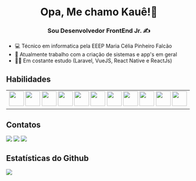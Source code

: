 <h1 align="center">Opa, Me chamo Kauê!👋</h1>

<h3 align="center">Sou Desenvolvedor FrontEnd Jr. ✍</h3>

- 💻 Técnico em informatica pela EEEP Maria Célia Pinheiro Falcão
- 💼 Atualmente trabalho com a criação de sistemas e app's em geral
- 🧘‍♂️ Em costante estudo (Laravel, VueJS, React Native e ReactJs)

## Habilidades
<table cellspacing="0" cellpadding="0" style="border: none;"><tr><td valign="top" width="100%">
<div>
<img src="https://cdn.jsdelivr.net/gh/devicons/devicon/icons/bootstrap/bootstrap-original.svg" width="40" height="40"/> 
<img src="https://cdn.jsdelivr.net/gh/devicons/devicon/icons/css3/css3-original.svg" width="40" height="40"/>
<img src="https://cdn.jsdelivr.net/gh/devicons/devicon/icons/html5/html5-original.svg" width="40" height="40"/>
<img src="https://cdn.jsdelivr.net/gh/devicons/devicon/icons/react/react-original.svg" width="40" height="40"/>
<img src="https://cdn.jsdelivr.net/gh/devicons/devicon/icons/redux/redux-original.svg" width="40" height="40"/>          
<img src="https://cdn.jsdelivr.net/gh/devicons/devicon/icons/materialui/materialui-original.svg" width="40" height="40"/>
<img src="https://cdn.jsdelivr.net/gh/devicons/devicon/icons/laravel/laravel-plain.svg" width="40" height="40"/>
<img src="https://cdn.jsdelivr.net/gh/devicons/devicon/icons/vuejs/vuejs-original.svg" width="40" height="40"/>
<img src="https://cdn.jsdelivr.net/gh/devicons/devicon/icons/figma/figma-original.svg" width="40" height="40"/>
<img src="https://cdn.jsdelivr.net/gh/devicons/devicon/icons/tailwindcss/tailwindcss-original-wordmark.svg" width="40" height="40"/>
<img src="https://cdn.jsdelivr.net/gh/devicons/devicon/icons/php/php-original.svg" width="40" height="40"/>
</div>
</table>

## Contatos

<div>
<a href="https://instagram.com/pablokaue_2" target="_blank"><img src="https://img.shields.io/badge/-Instagram-%23E4405F?style=for-the-badge&logo=instagram&logoColor=white" target="_blank"></a>
<a href = "pablokauedev23@gmail.com"><img src="https://img.shields.io/badge/Gmail-D14836?style=for-the-badge&logo=gmail&logoColor=white" target="_blank"></a>
<a href="https://www.linkedin.com/in/pablo-kau%C3%AA-454180207/" target="_blank"><img src="https://img.shields.io/badge/-LinkedIn-%230077B5?style=for-the-badge&logo=linkedin&logoColor=white" target="_blank"></a>   
</div>

## Estatísticas do Github

![](https://github-readme-streak-stats.herokuapp.com/?user=pablokaue2004&theme=github_dark&hide_border=false)

 

